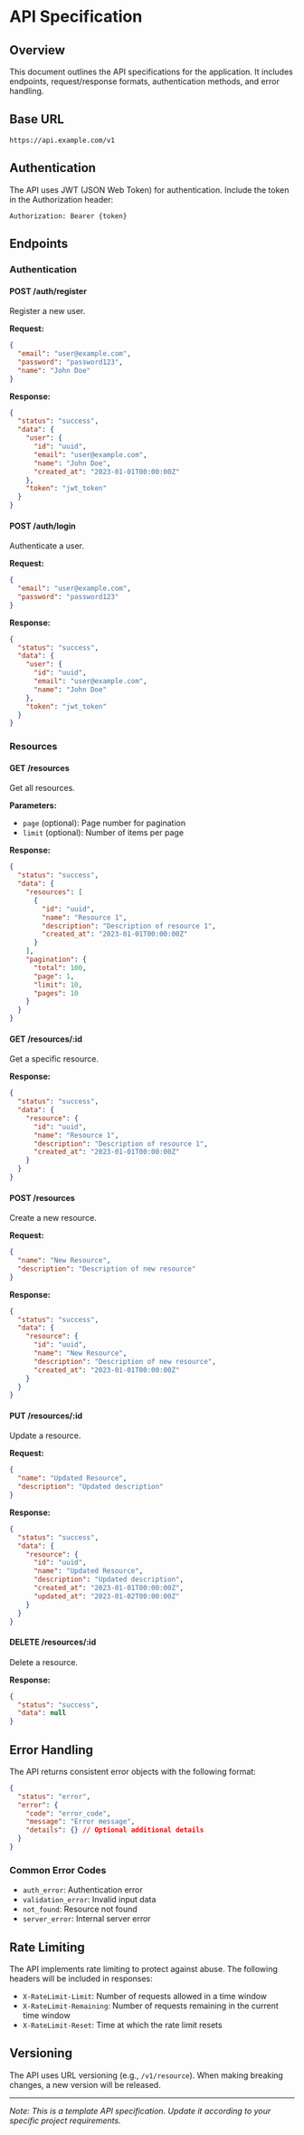 # API Specification

## Overview
This document outlines the API specifications for the application. It includes endpoints, request/response formats, authentication methods, and error handling.

## Base URL
```
https://api.example.com/v1
```

## Authentication
The API uses JWT (JSON Web Token) for authentication. Include the token in the Authorization header:

```
Authorization: Bearer {token}
```

## Endpoints

### Authentication

#### POST /auth/register
Register a new user.

**Request:**
```json
{
  "email": "user@example.com",
  "password": "password123",
  "name": "John Doe"
}
```

**Response:**
```json
{
  "status": "success",
  "data": {
    "user": {
      "id": "uuid",
      "email": "user@example.com",
      "name": "John Doe",
      "created_at": "2023-01-01T00:00:00Z"
    },
    "token": "jwt_token"
  }
}
```

#### POST /auth/login
Authenticate a user.

**Request:**
```json
{
  "email": "user@example.com",
  "password": "password123"
}
```

**Response:**
```json
{
  "status": "success",
  "data": {
    "user": {
      "id": "uuid",
      "email": "user@example.com",
      "name": "John Doe"
    },
    "token": "jwt_token"
  }
}
```

### Resources

#### GET /resources
Get all resources.

**Parameters:**
- `page` (optional): Page number for pagination
- `limit` (optional): Number of items per page

**Response:**
```json
{
  "status": "success",
  "data": {
    "resources": [
      {
        "id": "uuid",
        "name": "Resource 1",
        "description": "Description of resource 1",
        "created_at": "2023-01-01T00:00:00Z"
      }
    ],
    "pagination": {
      "total": 100,
      "page": 1,
      "limit": 10,
      "pages": 10
    }
  }
}
```

#### GET /resources/:id
Get a specific resource.

**Response:**
```json
{
  "status": "success",
  "data": {
    "resource": {
      "id": "uuid",
      "name": "Resource 1",
      "description": "Description of resource 1",
      "created_at": "2023-01-01T00:00:00Z"
    }
  }
}
```

#### POST /resources
Create a new resource.

**Request:**
```json
{
  "name": "New Resource",
  "description": "Description of new resource"
}
```

**Response:**
```json
{
  "status": "success",
  "data": {
    "resource": {
      "id": "uuid",
      "name": "New Resource",
      "description": "Description of new resource",
      "created_at": "2023-01-01T00:00:00Z"
    }
  }
}
```

#### PUT /resources/:id
Update a resource.

**Request:**
```json
{
  "name": "Updated Resource",
  "description": "Updated description"
}
```

**Response:**
```json
{
  "status": "success",
  "data": {
    "resource": {
      "id": "uuid",
      "name": "Updated Resource",
      "description": "Updated description",
      "created_at": "2023-01-01T00:00:00Z",
      "updated_at": "2023-01-02T00:00:00Z"
    }
  }
}
```

#### DELETE /resources/:id
Delete a resource.

**Response:**
```json
{
  "status": "success",
  "data": null
}
```

## Error Handling

The API returns consistent error objects with the following format:

```json
{
  "status": "error",
  "error": {
    "code": "error_code",
    "message": "Error message",
    "details": {} // Optional additional details
  }
}
```

### Common Error Codes

- `auth_error`: Authentication error
- `validation_error`: Invalid input data
- `not_found`: Resource not found
- `server_error`: Internal server error

## Rate Limiting

The API implements rate limiting to protect against abuse. The following headers will be included in responses:

- `X-RateLimit-Limit`: Number of requests allowed in a time window
- `X-RateLimit-Remaining`: Number of requests remaining in the current time window
- `X-RateLimit-Reset`: Time at which the rate limit resets

## Versioning

The API uses URL versioning (e.g., `/v1/resource`). When making breaking changes, a new version will be released.

---

*Note: This is a template API specification. Update it according to your specific project requirements.*